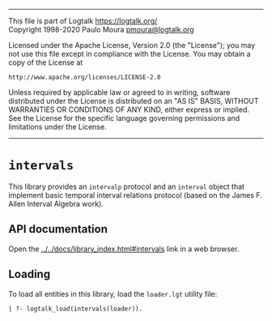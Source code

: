 ________________________________________________________________________

This file is part of Logtalk <https://logtalk.org/>  
Copyright 1998-2020 Paulo Moura <pmoura@logtalk.org>

Licensed under the Apache License, Version 2.0 (the "License");
you may not use this file except in compliance with the License.
You may obtain a copy of the License at

    http://www.apache.org/licenses/LICENSE-2.0

Unless required by applicable law or agreed to in writing, software
distributed under the License is distributed on an "AS IS" BASIS,
WITHOUT WARRANTIES OR CONDITIONS OF ANY KIND, either express or implied.
See the License for the specific language governing permissions and
limitations under the License.
________________________________________________________________________


`intervals`
===========

This library provides an `intervalp` protocol and an `interval` object that
implement basic temporal interval relations protocol (based on the James F.
Allen Interval Algebra work).


API documentation
-----------------

Open the [../../docs/library_index.html#intervals](../../docs/library_index.html#intervals)
link in a web browser.


Loading
-------

To load all entities in this library, load the `loader.lgt` utility file:

	| ?- logtalk_load(intervals(loader)).
